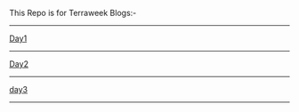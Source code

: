 This Repo is for Terraweek Blogs:-

----
[Day1](https://medium.com/@sushantkapare1717/day-1-introduction-to-terraform-and-terraform-basics-db6ce45fef16)

----
[Day2](https://medium.com/@sushantkapare1717/day-2-terraform-configuration-language-hcl-18b3b37a993f)

----
[day3](https://medium.com/@sushantkapare1717/day-3-terraweek-managing-resources-6a5558ff09fc)

----
